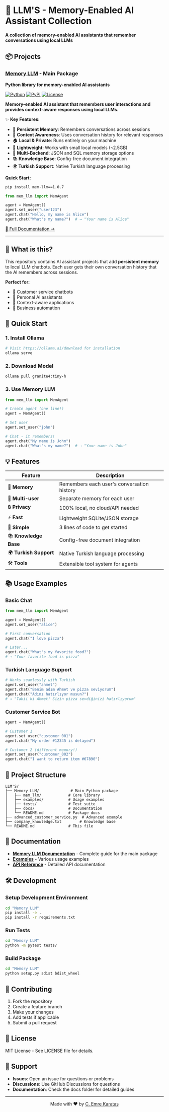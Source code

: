 # 🧠 LLM'S - Memory-Enabled AI Assistant Collection

**A collection of memory-enabled AI assistants that remember conversations using local LLMs**

## 📦 Projects

### [Memory LLM](Memory%20LLM/) - Main Package
**Python library for memory-enabled AI assistants**

[![Python](https://img.shields.io/badge/Python-3.8%2B-blue.svg)](https://www.python.org/downloads/)
[![PyPI](https://img.shields.io/pypi/v/mem-llm?label=PyPI)](https://pypi.org/project/mem-llm/)
[![License](https://img.shields.io/badge/License-MIT-green.svg)](LICENSE)

**Memory-enabled AI assistant that remembers user interactions and provides context-aware responses using local LLMs.**

✨ **Key Features:**
- 🧠 **Persistent Memory**: Remembers conversations across sessions
- 💬 **Context Awareness**: Uses conversation history for relevant responses
- 🏠 **Local & Private**: Runs entirely on your machine
- 🚀 **Lightweight**: Works with small local models (~2.5GB)
- 🎯 **Multi-Backend**: JSON and SQL memory storage options
- 📚 **Knowledge Base**: Config-free document integration
- 🌍 **Turkish Support**: Native Turkish language processing

**Quick Start:**
```bash
pip install mem-llm==1.0.7
```

```python
from mem_llm import MemAgent

agent = MemAgent()
agent.set_user("user123")
agent.chat("Hello, my name is Alice")
agent.chat("What's my name?")  # → "Your name is Alice"
```

[📖 Full Documentation →](Memory%20LLM/README.md)

---

## 🎯 What is this?

This repository contains AI assistant projects that add **persistent memory** to local LLM chatbots. Each user gets their own conversation history that the AI remembers across sessions.

**Perfect for:**
- 💬 Customer service chatbots
- 🤖 Personal AI assistants
- 📝 Context-aware applications
- 🏢 Business automation

## 🚀 Quick Start

### 1. Install Ollama
```bash
# Visit https://ollama.ai/download for installation
ollama serve
```

### 2. Download Model
```bash
ollama pull granite4:tiny-h
```

### 3. Use Memory LLM
```python
from mem_llm import MemAgent

# Create agent (one line!)
agent = MemAgent()

# Set user
agent.set_user("john")

# Chat - it remembers!
agent.chat("My name is John")
agent.chat("What's my name?")  # → "Your name is John"
```

## 💡 Features

| Feature | Description |
|---------|-------------|
| 🧠 **Memory** | Remembers each user's conversation history |
| 👥 **Multi-user** | Separate memory for each user |
| 🔒 **Privacy** | 100% local, no cloud/API needed |
| ⚡ **Fast** | Lightweight SQLite/JSON storage |
| 🎯 **Simple** | 3 lines of code to get started |
| 📚 **Knowledge Base** | Config-free document integration |
| 🌍 **Turkish Support** | Native Turkish language processing |
| 🛠️ **Tools** | Extensible tool system for agents |

## 📚 Usage Examples

### Basic Chat
```python
from mem_llm import MemAgent

agent = MemAgent()
agent.set_user("alice")

# First conversation
agent.chat("I love pizza")

# Later...
agent.chat("What's my favorite food?")
# → "Your favorite food is pizza"
```

### Turkish Language Support
```python
# Works seamlessly with Turkish
agent.set_user("ahmet")
agent.chat("Benim adım Ahmet ve pizza seviyorum")
agent.chat("Adımı hatırlıyor musun?")
# → "Tabii ki Ahmet! Sizin pizza sevdiğinizi hatırlıyorum"
```

### Customer Service Bot
```python
agent = MemAgent()

# Customer 1
agent.set_user("customer_001")
agent.chat("My order #12345 is delayed")

# Customer 2 (different memory!)
agent.set_user("customer_002")
agent.chat("I want to return item #67890")
```

## 🔧 Project Structure

```
LLM'S/
├── Memory LLM/              # Main Python package
│   ├── mem_llm/            # Core library
│   ├── examples/           # Usage examples
│   ├── tests/              # Test suite
│   ├── docs/               # Documentation
│   └── README.md           # Package docs
├── advanced_customer_service.py  # Advanced example
├── company_knowledge.txt        # Knowledge base
└── README.md               # This file
```

## 📖 Documentation

- **[Memory LLM Documentation](Memory%20LLM/README.md)** - Complete guide for the main package
- **[Examples](Memory%20LLM/examples/)** - Various usage examples
- **[API Reference](Memory%20LLM/README.md#api-reference)** - Detailed API documentation

## 🛠️ Development

### Setup Development Environment
```bash
cd "Memory LLM"
pip install -e .
pip install -r requirements.txt
```

### Run Tests
```bash
cd "Memory LLM"
python -m pytest tests/
```

### Build Package
```bash
cd "Memory LLM"
python setup.py sdist bdist_wheel
```

## 🤝 Contributing

1. Fork the repository
2. Create a feature branch
3. Make your changes
4. Add tests if applicable
5. Submit a pull request

## 📝 License

MIT License - See LICENSE file for details.

## 🌟 Support

- **Issues**: Open an issue for questions or problems
- **Discussions**: Use GitHub Discussions for questions
- **Documentation**: Check the docs folder for detailed guides

---

<div align="center">
Made with ❤️ by <a href="https://github.com/emredeveloper">C. Emre Karataş</a>
</div>

